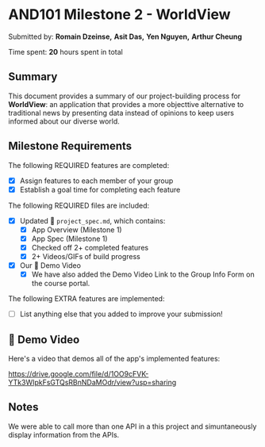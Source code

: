 <!-- (This is a comment) INSTRUCTIONS: Go through this page and fill out any **bolded** entries with their correct values.-->

# AND101 Milestone 2 - **WorldView**

Submitted by:
**Romain Dzeinse,**
**Asit Das,**
**Yen Nguyen,**
**Arthur Cheung**

Time spent: **20** hours spent in total

## Summary

This document provides a summary of our project-building process for **WorldView**: an application that provides a more objecttive alternative to traditional news by presenting data instead of opinions to keep users informed about our diverse world.

## Milestone Requirements

<!-- Please be sure to change the [ ] to [x] for any features you completed.  If a feature is not checked [x], you might miss the points for that item! -->

The following REQUIRED features are completed:

- [X] Assign features to each member of your group
- [X] Establish a goal time for completing each feature

The following REQUIRED files are included:

- [X] Updated 📄 `project_spec.md`, which contains:
  - [X] App Overview (Milestone 1)
  - [X] App Spec (Milestone 1)
  - [x] Checked off 2+ completed features
  - [x] 2+ Videos/GIFs of build progress

- [x] Our 🎥 Demo Video
  - [x] We have also added the Demo Video Link to the Group Info Form on the course portal.

The following EXTRA features are implemented:

- [ ] List anything else that you added to improve your submission!

## 🎥 Demo Video

Here's a video that demos all of the app's implemented features:

https://drive.google.com/file/d/1OO9cFVK-YTk3WIpkFsGTQsRBnNDaMOdr/view?usp=sharing 

<!-- VIDEO created with **your chosen view** -->

## Notes

We were able to call more than one API in a this project and simuntaneously display information from the APIs. 

